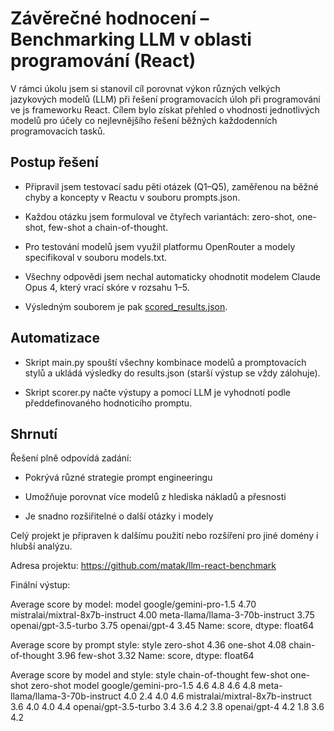 Závěrečné hodnocení – Benchmarking LLM v oblasti programování (React)
=====================================================================

V rámci úkolu jsem si stanovil cíl porovnat výkon různých velkých jazykových modelů (LLM) při řešení programovacích úloh při programování ve js frameworku React. Cílem bylo získat přehled o vhodnosti jednotlivých modelů pro účely co nejlevnějšího řešení běžných každodenních programovacích tasků.

Postup řešení
-------------

- Připravil jsem testovací sadu pěti otázek (Q1–Q5), zaměřenou na běžné chyby a koncepty v Reactu v souboru prompts.json.
 
- Každou otázku jsem formuloval ve čtyřech variantách: zero-shot, one-shot, few-shot a chain-of-thought.

- Pro testování modelů jsem využil platformu OpenRouter a modely specifikoval v souboru models.txt.

- Všechny odpovědi jsem nechal automaticky ohodnotit modelem Claude Opus 4, který vrací skóre v rozsahu 1–5.

- Výsledným souborem je pak [scored_results.json](scored_results.json).

Automatizace
------------

- Skript main.py spouští všechny kombinace modelů a promptovacích stylů a ukládá výsledky do results.json (starší výstup se vždy zálohuje).

- Skript scorer.py načte výstupy a pomocí LLM je vyhodnotí podle předdefinovaného hodnoticího promptu.

Shrnutí
-------

Řešení plně odpovídá zadání:

- Pokrývá různé strategie prompt engineeringu

- Umožňuje porovnat více modelů z hlediska nákladů a přesnosti

- Je snadno rozšiřitelné o další otázky i modely

Celý projekt je připraven k dalšímu použití nebo rozšíření pro jiné domény i hlubší analýzu.

Adresa projektu: https://github.com/matak/llm-react-benchmark


Finální výstup:

Average score by model:
model
google/gemini-pro-1.5              4.70
mistralai/mixtral-8x7b-instruct    4.00
meta-llama/llama-3-70b-instruct    3.75
openai/gpt-3.5-turbo               3.75
openai/gpt-4                       3.45
Name: score, dtype: float64

Average score by prompt style:
style
zero-shot           4.36
one-shot            4.08
chain-of-thought    3.96
few-shot            3.32
Name: score, dtype: float64

Average score by model and style:
style                            chain-of-thought  few-shot  one-shot  zero-shot
model
google/gemini-pro-1.5                         4.6       4.8       4.6        4.8
meta-llama/llama-3-70b-instruct               4.0       2.4       4.0        4.6
mistralai/mixtral-8x7b-instruct               3.6       4.0       4.0        4.4
openai/gpt-3.5-turbo                          3.4       3.6       4.2        3.8
openai/gpt-4                                  4.2       1.8       3.6        4.2
